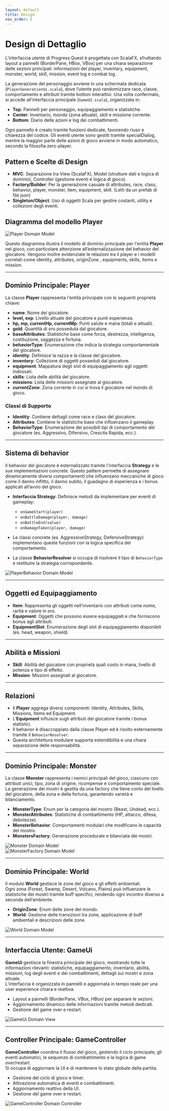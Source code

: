 ```yaml
---
layout: default
title: Design
nav_order: 5
---
```


# Design di Dettaglio

L’interfaccia utente di Progress Quest è progettata con ScalaFX, sfruttando layout a pannelli (BorderPane, HBox, VBox) per una chiara separazione delle sezioni principali: informazioni del player, inventary, equipment, monster, world, skill, mission, event log e combat log.

La generazione del personaggio avviene in una schermata dedicata (`PlayerGenerationUi.scala`), dove l’utente può randomizzare race, classe, comportamento e attributi tramite bottoni interattivi. Una volta confermato, si accede all’interfaccia principale (`GameUI.scala`), organizzata in:

- **Top**: Pannelli per personaggio, equipaggiamento e statistiche.
- **Center**: Inventario, mondo (zona attuale), skill e missione corrente.
- **Bottom**: Diario delle azioni e log dei combattimenti.

Ogni pannello è creato tramite funzioni dedicate, favorendo riuso e chiarezza del codice. Gli eventi utente sono gestiti tramite specialDialog, mentre la maggior parte delle azioni di gioco avviene in modo automatico, secondo la filosofia zero-player.

## Pattern e Scelte di Design

- **MVC**: Separazione tra View (ScalaFX), Model (strutture dati e logica di dominio), Controller (gestione eventi e logica di gioco).
- **Factory/Builder**: Per la generazione casuale di attributes, race, class, behavior, player, monster, item, equipment, skill. (Letti da un prefab di file json)
- **Singleton/Object**: Uso di oggetti Scala per gestire costanti, utility e collezioni degli eventi.

## Diagramma del modello Player

![Player Domain Model](../assets/images/playerModelDiagram.png)

Questo diagramma illustra il modello di dominio principale per l'entità **Player** nel gioco, con particolare attenzione all’esternalizzazione del behavior del giocatore. Vengono inoltre evidenziate le relazioni tra il player e i modelli correlati come identity, attributes, originZone , equipments, skills, items e mission.

---

## Dominio Principale: Player

La classe **Player** rappresenta l'entità principale con le seguenti proprietà chiave:

- **name**: Nome del giocatore.
- **level, exp**: Livello attuale del giocatore e punti esperienza.
- **hp, mp, currentHp, currentMp**: Punti salute e mana (totali e attuali).
- **gold**: Quantità di oro posseduta dal giocatore.
- **baseAttributes**: Statistiche base come forza, destrezza, intelligenza, costituzione, saggezza e fortuna.
- **behaviorType**: Enumerazione che indica la strategia comportamentale del giocatore.
- **identity**: Definisce la razza e la classe del giocatore.
- **inventory**: Collezione di oggetti posseduti dal giocatore.
- **equipment**: Mappatura degli slot di equipaggiamento agli oggetti indossati.
- **skills**: Lista delle abilità del giocatore.
- **missions**: Lista delle missioni assegnate al giocatore.
- **currentZone**: Zona corrente in cui si trova il giocatore nel mondo di gioco.

### Classi di Supporto

- **Identity**: Contiene dettagli come race e class del giocatore.
- **Attributes**: Contiene le statistiche base che influenzano il gameplay.
- **BehaviorType**: Enumerazione dei possibili tipi di comportamento del giocatore (es. Aggressivo, Difensivo, Crescita Rapida, ecc.).

---

## Sistema di behavior

Il behavior del giocatore è esternalizzato tramite l'interfaccia **Strategy** e le sue implementazioni concrete. Questo pattern permette di assegnare dinamicamente diversi comportamenti che influenzano meccaniche di gioco come il danno inflitto, il danno subito, il guadagno di esperienza e i bonus applicati all’avvio del gioco.

- **Interfaccia Strategy**: Definisce metodi da implementare per eventi di gameplay:

  - `onGameStart(player)`
  - `onBattleDamage(player, damage)`
  - `onBattleEnd(value)`
  - `onDamageTaken(player, damage)`

- Le classi concrete (es. AggressiveStrategy, DefensiveStrategy) implementano queste funzioni con la logica specifica del comportamento.
- La classe **BehaviorResolver** si occupa di risolvere il tipo di `BehaviorType` e restituire la strategia corrispondente.

![PlayerBehavior Domain Model](../assets/images/PlayerBehavior.png)

---

## Oggetti ed Equipaggiamento

- **Item**: Rappresenta gli oggetti nell’inventario con attributi come nome, rarità e valore in oro.
- **Equipment**: Oggetti che possono essere equipaggiati e che forniscono bonus agli attributi.
- **EquipmentSlot**: Enumerazione degli slot di equipaggiamento disponibili (es. head, weapon, shield).

---

## Abilità e Missioni

- **Skill**: Abilità del giocatore con proprietà quali costo in mana, livello di potenza e tipo di effetto.
- **Mission**: Missioni assegnati al giocatore.

---

## Relazioni

- Il **Player** aggrega diversi componenti: Identity, Attributes, Skills, Missions, Items ed Equipment.
- L’**Equipment** influisce sugli attributi del giocatore tramite i bonus statistici.
- Il behavior è disaccoppiato dalla classe Player ed è risolto esternamente tramite il `BehaviorResolver`.
- Questa architettura modulare supporta estendibilità e una chiara separazione delle responsabilità.

---

## Dominio Principale: Monster

La classe **Monster** rappresenta i nemici principali del gioco, ciascuno con attributi unici, tipo, zona di origine, ricompense e comportamento speciale.  
La generazione dei mostri è gestita da una factory che tiene conto del livello del giocatore, della zona e della fortuna, garantendo varietà e bilanciamento.

- **MonsterType**: Enum per la categoria del mostro (Beast, Undead, ecc.).
- **MonsterAttributes**: Statistiche di combattimento (HP, attacco, difesa, debolezze).
- **MonsterBehavior**: Comportamenti modulari che modificano le capacità del mostro.
- **MonstersFactory**: Generazione procedurale e bilanciata dei mostri.

![Monster Domain Model](../assets/images/MonsterDiagram.png)  
![MonsterFactory Domain Model](../assets/images/MonsterFactoryDiagram.png)

---

## Dominio Principale: World

Il modulo **World** gestisce le zone del gioco e gli effetti ambientali.  
Ogni zona (Forest, Swamp, Desert, Volcano, Plains) può influenzare le statistiche dei mostri tramite buff specifici, rendendo ogni incontro diverso a seconda dell’ambiente.

- **OriginZone**: Enum delle zone del mondo.
- **World**: Gestione delle transizioni tra zone, applicazione di buff ambientali e descrizioni delle zone.

![World Domain Model](../assets/images/WorldDiagram.png)

---

## Interfaccia Utente: GameUi

**GameUi** gestisce la finestra principale del gioco, mostrando tutte le informazioni rilevanti: statistiche, equipaggiamento, inventario, abilità, missioni, log degli eventi e dei combattimenti, dettagli sui mostri e zona attuale.  
L’interfaccia è organizzata in pannelli e aggiornata in tempo reale per una user experience chiara e reattiva.

- Layout a pannelli (BorderPane, VBox, HBox) per separare le sezioni.
- Aggiornamento dinamico delle informazioni tramite metodi dedicati.
- Gestione del game over e restart.

![GameUi Domain View](../assets/images/GameUiDiagram.png)

---

## Controller Principale: GameController

**GameController** coordina il flusso del gioco, gestendo il ciclo principale, gli eventi automatici, le sequenze di combattimento e la logica di game over/restart.  
Si occupa di aggiornare la UI e di mantenere lo stato globale della partita.

- Gestione del ciclo di gioco e timer.
- Attivazione automatica di eventi e combattimenti.
- Aggiornamento reattivo della UI.
- Gestione del game over e restart.

![GameController Domain Controller](../assets/images/GameControllerDiagram.png)

